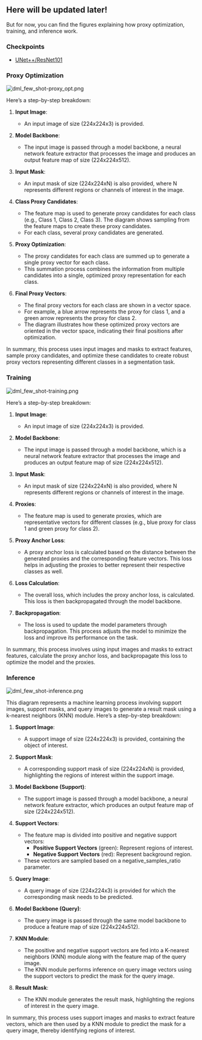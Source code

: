 ## Here will be updated later!

But for now, you can find the figures explaining how proxy optimization, training, and inference work.

### Checkpoints
- [UNet++/ResNet101](https://drive.google.com/drive/folders/1COMCg4YN6Taw9SzO7FLgPdbP6aN8ZuMK?usp=sharing)

### Proxy Optimization

![dml_few_shot-proxy_opt.png](dml_few_shot-proxy_opt.png)

Here’s a step-by-step breakdown:

1. **Input Image**:
   - An input image of size (224x224x3) is provided.

2. **Model Backbone**:
   - The input image is passed through a model backbone, a neural network feature extractor that processes the image and produces an output feature map of size (224x224x512).

3. **Input Mask**:
   - An input mask of size (224x224xN) is also provided, where N represents different regions or channels of interest in the image.

4. **Class Proxy Candidates**:
   - The feature map is used to generate proxy candidates for each class (e.g., Class 1, Class 2, Class 3). The diagram shows sampling from the feature maps to create these proxy candidates.
   - For each class, several proxy candidates are generated.

5. **Proxy Optimization**:
   - The proxy candidates for each class are summed up to generate a single proxy vector for each class.
   - This summation process combines the information from multiple candidates into a single, optimized proxy representation for each class.

6. **Final Proxy Vectors**:
   - The final proxy vectors for each class are shown in a vector space.
   - For example, a blue arrow represents the proxy for class 1, and a green arrow represents the proxy for class 2.
   - The diagram illustrates how these optimized proxy vectors are oriented in the vector space, indicating their final positions after optimization.

In summary, this process uses input images and masks to extract features, sample proxy candidates, and optimize these candidates to create robust proxy vectors representing different classes in a segmentation task.

### Training

![dml_few_shot-training.png](dml_few_shot-training.png)

Here’s a step-by-step breakdown:

1. **Input Image**:
   - An input image of size (224x224x3) is provided.

2. **Model Backbone**:
   - The input image is passed through a model backbone, which is a neural network feature extractor that processes the image and produces an output feature map of size (224x224x512).

3. **Input Mask**:
   - An input mask of size (224x224xN) is also provided, where N represents different regions or channels of interest in the image.

4. **Proxies**:
   - The feature map is used to generate proxies, which are representative vectors for different classes (e.g., blue proxy for class 1 and green proxy for class 2).

5. **Proxy Anchor Loss**:
   - A proxy anchor loss is calculated based on the distance between the generated proxies and the corresponding feature vectors. This loss helps in adjusting the proxies to better represent their respective classes as well.

6. **Loss Calculation**:
   - The overall loss, which includes the proxy anchor loss, is calculated. This loss is then backpropagated through the model backbone.

7. **Backpropagation**:
   - The loss is used to update the model parameters through backpropagation. This process adjusts the model to minimize the loss and improve its performance on the task.

In summary, this process involves using input images and masks to extract features, calculate the proxy anchor loss, and backpropagate this loss to optimize the model and the proxies.


### Inference

![dml_few_shot-inference.png](dml_few_shot-inference.png)

This diagram represents a machine learning process involving support images, support masks, and query images to generate a result mask using a k-nearest neighbors (KNN) module. Here’s a step-by-step breakdown:

1. **Support Image**:
   - A support image of size (224x224x3) is provided, containing the object of interest.

2. **Support Mask**:
   - A corresponding support mask of size (224x224xN) is provided, highlighting the regions of interest within the support image.

3. **Model Backbone (Support)**:
   - The support image is passed through a model backbone, a neural network feature extractor, which produces an output feature map of size (224x224x512).

4. **Support Vectors**:
   - The feature map is divided into positive and negative support vectors:
     - **Positive Support Vectors** (green): Represent regions of interest.
     - **Negative Support Vectors** (red): Represent background region.
   - These vectors are sampled based on a negative_samples_ratio parameter.

5. **Query Image**:
   - A query image of size (224x224x3) is provided for which the corresponding mask needs to be predicted.

6. **Model Backbone (Query)**:
   - The query image is passed through the same model backbone to produce a feature map of size (224x224x512).

7. **KNN Module**:
   - The positive and negative support vectors are fed into a K-nearest neighbors (KNN) module along with the feature map of the query image.
   - The KNN module performs inference on query image vectors using the support vectors to predict the mask for the query image.

8. **Result Mask**:
   - The KNN module generates the result mask, highlighting the regions of interest in the query image.

In summary, this process uses support images and masks to extract feature vectors, which are then used by a KNN module to predict the mask for a query image, thereby identifying regions of interest.

